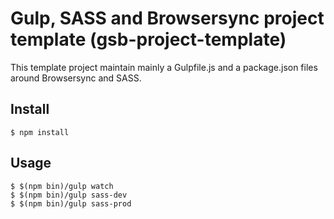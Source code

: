 # Gulp, SASS and Browsersync project template (gsb-project-template)

This template project maintain mainly a Gulpfile.js and a package.json files around Browsersync and SASS.

## Install
```
$ npm install
```

## Usage
```
$ $(npm bin)/gulp watch
$ $(npm bin)/gulp sass-dev
$ $(npm bin)/gulp sass-prod
```
